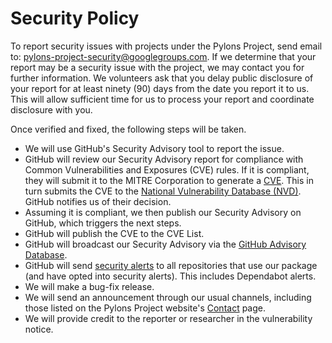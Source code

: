 # Security Policy

To report security issues with projects under the Pylons Project, send email to: pylons-project-security@googlegroups.com.
If we determine that your report may be a security issue with the project, we may contact you for further information.
We volunteers ask that you delay public disclosure of your report for at least ninety (90) days from the date you report it to us.
This will allow sufficient time for us to process your report and coordinate disclosure with you.

Once verified and fixed, the following steps will be taken.

-   We will use GitHub's Security Advisory tool to report the issue.
-   GitHub will review our Security Advisory report for compliance with Common Vulnerabilities and Exposures (CVE) rules.
    If it is compliant, they will submit it to the MITRE Corporation to generate a [CVE](https://www.cve.org/).
    This in turn submits the CVE to the [National Vulnerability Database (NVD)](https://nvd.nist.gov/vuln/search).
    GitHub notifies us of their decision.
-   Assuming it is compliant, we then publish our Security Advisory on GitHub, which triggers the next steps.
-   GitHub will publish the CVE to the CVE List.
-   GitHub will broadcast our Security Advisory via the [GitHub Advisory Database](https://github.com/advisories).
-   GitHub will send [security alerts](https://docs.github.com/en/code-security/supply-chain-security/managing-vulnerabilities-in-your-projects-dependencies/about-alerts-for-vulnerable-dependencies) to all repositories that use our package (and have opted into security alerts).
    This includes Dependabot alerts.
-   We will make a bug-fix release.
-   We will send an announcement through our usual channels, including those listed on the Pylons Project website's [Contact](https://pylonsproject.org/about-contact.html) page.
-   We will provide credit to the reporter or researcher in the vulnerability notice.
